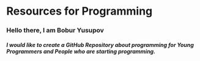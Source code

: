 # Resources for Programming

### Hello there, I am Bobur Yusupov
##### I would like to create a GitHub Repository about programming for Young Programmers and People who are starting programming.

